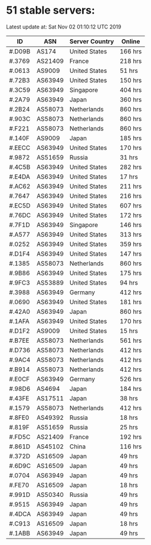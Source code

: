 # 51 stable servers:

Latest update at: Sat Nov 02 01:10:12 UTC 2019

| ID | ASN | Server Country | Online |
| -- | --- | -------------- | ------ |
| #.D09B | AS174 | United States | 166 hrs |
| #.3769 | AS21409 | France | 218 hrs |
| #.0613 | AS9009 | United States | 51 hrs |
| #.72B3 | AS63949 | United States | 150 hrs |
| #.3C59 | AS63949 | Singapore | 404 hrs |
| #.2A79 | AS63949 | Japan | 360 hrs |
| #.2B24 | AS58073 | Netherlands | 860 hrs |
| #.903C | AS58073 | Netherlands | 860 hrs |
| #.F221 | AS58073 | Netherlands | 860 hrs |
| #.140F | AS9009 | Japan | 185 hrs |
| #.EECC | AS63949 | United States | 170 hrs |
| #.9872 | AS51659 | Russia | 31 hrs |
| #.4C5B | AS63949 | United States | 282 hrs |
| #.E4DA | AS63949 | United States | 17 hrs |
| #.AC62 | AS63949 | United States | 211 hrs |
| #.7647 | AS63949 | United States | 216 hrs |
| #.EC5D | AS63949 | United States | 607 hrs |
| #.76DC | AS63949 | United States | 172 hrs |
| #.7F1D | AS63949 | Singapore | 146 hrs |
| #.A577 | AS63949 | United States | 313 hrs |
| #.0252 | AS63949 | United States | 359 hrs |
| #.D1F4 | AS63949 | United States | 147 hrs |
| #.1385 | AS58073 | Netherlands | 860 hrs |
| #.9B86 | AS63949 | United States | 175 hrs |
| #.9FC3 | AS53889 | United States | 94 hrs |
| #.3988 | AS63949 | Germany | 412 hrs |
| #.0690 | AS63949 | United States | 181 hrs |
| #.42A0 | AS63949 | Japan | 860 hrs |
| #.1AFA | AS63949 | United States | 170 hrs |
| #.D1F2 | AS9009 | United States | 15 hrs |
| #.B7EE | AS58073 | Netherlands | 561 hrs |
| #.D736 | AS58073 | Netherlands | 412 hrs |
| #.9AC4 | AS58073 | Netherlands | 412 hrs |
| #.B914 | AS58073 | Netherlands | 412 hrs |
| #.E0CF | AS63949 | Germany | 526 hrs |
| #.98D6 | AS4694 | Japan | 184 hrs |
| #.43FE | AS17511 | Japan | 38 hrs |
| #.1579 | AS58073 | Netherlands | 412 hrs |
| #.8FE0 | AS49392 | Russia | 18 hrs |
| #.819F | AS51659 | Russia | 25 hrs |
| #.FD5C | AS21409 | France | 192 hrs |
| #.861D | AS45102 | China | 116 hrs |
| #.372D | AS16509 | Japan | 49 hrs |
| #.6D9C | AS16509 | Japan | 49 hrs |
| #.0704 | AS63949 | Japan | 49 hrs |
| #.FE70 | AS16509 | Japan | 18 hrs |
| #.991D | AS50340 | Russia | 49 hrs |
| #.9515 | AS63949 | Japan | 49 hrs |
| #.4DCA | AS63949 | Japan | 49 hrs |
| #.C913 | AS16509 | Japan | 18 hrs |
| #.1ABB | AS63949 | Japan | 49 hrs |

